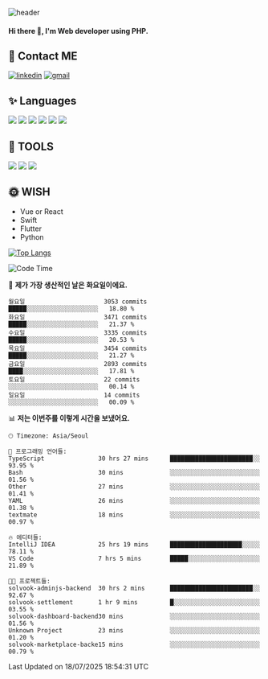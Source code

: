 ![header](https://capsule-render.vercel.app/api?type=waving&color=auto&height=300&section=header&text=Elin&fontSize=90&animation=twinkling)

#### Hi there 👋, I'm <b>Web developer</b> using PHP. ####

<!--
- 🔭 I’m currently working on Uniwill
- 🌱 I’m currently learning Vue or React or Python.
-->

<!---#### I am PHP developer --->

## 💌 Contact ME ###
[<img src='https://img.shields.io/badge/-EunjiKo-%230A66C2?style=flat-square&logo=LinkedIn&logoColor=white' alt='linkedin'>](https://www.linkedin.com/in/https://www.linkedin.com/in/eunji-ko-00a907164//)  [<img src='https://img.shields.io/badge/-einee214%40gmail.com-%23EA4335?style=flat-square&logo=Gmail&logoColor=white' alt='gmail'>](einee214@gmail.com)  


## ✨ Languages
<img src='https://img.shields.io/badge/-PHP-%23777BB4?style=for-the-badge&logo=PHP&logoColor=white'> <img src='https://img.shields.io/badge/-Laravel-%23FF2D20?style=for-the-badge&logo=Laravel&logoColor=white'> <img src='https://img.shields.io/badge/Jquery-%230769AD?style=for-the-badge&logo=Jquery&logoColor=white'> <img src='https://img.shields.io/badge/CSS3-%231572B6?style=for-the-badge&logo=CSS3&logoColor=white'> <img src='https://img.shields.io/badge/Bootstrap-%237952B3?style=for-the-badge&logo=Bootstrap&logoColor=white' > <img src='https://img.shields.io/badge/MySQL-%234479A1?style=for-the-badge&logo=MySQL&logoColor=white' >

## 🌷 TOOLS
<img src='https://img.shields.io/badge/PHPSTORM-%23000000?style=for-the-badge&logo=PhpStorm&logoColor=white' > <img src='https://img.shields.io/badge/GitLab-%23FCA121?style=for-the-badge&logo=GitLab&logoColor=white' > <img src='https://img.shields.io/badge/GitHub-%23181717?style=for-the-badge&logo=GitHub&logoColor=white'>


## 🌞 WISH
- Vue or React
- Swift
- Flutter
- Python


[![Top Langs](https://github-readme-stats.vercel.app/api/top-langs/?username=ein214&layout=compact)](https://github.com/anuraghazra/github-readme-stats)

<!--START_SECTION:waka-->
![Code Time](http://img.shields.io/badge/Code%20Time-4%2C321%20hrs%2033%20mins-blue)

📅 **제가 가장 생산적인 날은 화요일이에요.** 

```text
월요일                      3053 commits        █████░░░░░░░░░░░░░░░░░░░░   18.80 % 
화요일                      3471 commits        █████░░░░░░░░░░░░░░░░░░░░   21.37 % 
수요일                      3335 commits        █████░░░░░░░░░░░░░░░░░░░░   20.53 % 
목요일                      3454 commits        █████░░░░░░░░░░░░░░░░░░░░   21.27 % 
금요일                      2893 commits        ████░░░░░░░░░░░░░░░░░░░░░   17.81 % 
토요일                      22 commits          ░░░░░░░░░░░░░░░░░░░░░░░░░   00.14 % 
일요일                      14 commits          ░░░░░░░░░░░░░░░░░░░░░░░░░   00.09 % 
```


📊 **저는 이번주를 이렇게 시간을 보냈어요.** 

```text
🕑︎ Timezone: Asia/Seoul

💬 프로그래밍 언어들: 
TypeScript               30 hrs 27 mins      ███████████████████████░░   93.95 % 
Bash                     30 mins             ░░░░░░░░░░░░░░░░░░░░░░░░░   01.56 % 
Other                    27 mins             ░░░░░░░░░░░░░░░░░░░░░░░░░   01.41 % 
YAML                     26 mins             ░░░░░░░░░░░░░░░░░░░░░░░░░   01.38 % 
textmate                 18 mins             ░░░░░░░░░░░░░░░░░░░░░░░░░   00.97 % 

🔥 에디터들: 
IntelliJ IDEA            25 hrs 19 mins      ████████████████████░░░░░   78.11 % 
VS Code                  7 hrs 5 mins        █████░░░░░░░░░░░░░░░░░░░░   21.89 % 

🐱‍💻 프로젝트들: 
solvook-adminjs-backend  30 hrs 2 mins       ███████████████████████░░   92.67 % 
solvook-settlement       1 hr 9 mins         █░░░░░░░░░░░░░░░░░░░░░░░░   03.55 % 
solvook-dashboard-backend30 mins             ░░░░░░░░░░░░░░░░░░░░░░░░░   01.56 % 
Unknown Project          23 mins             ░░░░░░░░░░░░░░░░░░░░░░░░░   01.20 % 
solvook-marketplace-backe15 mins             ░░░░░░░░░░░░░░░░░░░░░░░░░   00.79 % 
```


 Last Updated on 18/07/2025 18:54:31 UTC
<!--END_SECTION:waka-->

<!---![GitHub stats](https://github-readme-stats.vercel.app/api?username=ein214&show_icons=true&theme=dracula)  --->




